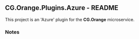 
## CG.Orange.Plugins.Azure - README

This project is an 'Azure' plugin for the **CG.Orange** microservice.

### Notes





